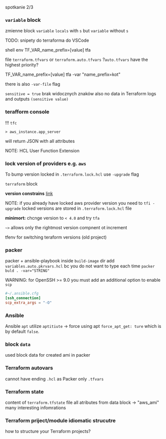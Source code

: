 spotkanie 2/3

### `variable` block
zmienne block `variable`
`locals` with `s` but `variable` without `s`

TODO: snipety do terraforma do VSCode

shell env
TF_VAR_name_prefix=[value] tfa

file `terraform.tfvars` or `terraform.auto.tfvars`
?`auto.tfvars` have the highest priority?

TF_VAR_name_prefix=[value] tfa -var "name_prefix=kot"

there is also `-var-file` flag

`sensitive = true` brak widocznych znaków also no data in Terraform logs and outputs `(sensitive value)`

### terafform console
!!! `tfc`
```
> aws_instance.app_server
```
will return JSON with all attributes

NOTE: HCL User Function Extension

### lock version of providers e.g. `aws`
To bump version locked in `.terraform.lock.hcl` use `-upgrade` flag

`terraform` block

**version constrains** [link](https://developer.hashicorp.com/terraform/language/expressions/version-constraints)

NOTE: if you already have locked aws provider version you need to `tfi -upgrade`
locked versions are stored in `.terraform.lock.hcl` file

**minimort:** chcnge version to `< 4.0` and try `tfa`

`~>` allows only the rightmost version compnent ot increment

tfenv for switching teraform versions (old project)

### packer
packer + ansible-playbook inside `build-image` dir
add `variables.auto.pkrvars.hcl` bc you do not want to type each time `packer buld . -var="STRING"` 

WARNING: for OpenSSH >= 9.0 you must add an additional option to enable `scp`
```toml
#~/.ansible.cfg
[ssh_connection]
scp_extra_args = "-O"
```

### Ansible
Ansible `apt` utilize `aptitiute` -> force using apt `force_apt_get: ture` which is by default `false`.

### block `data`
used block data for created ami in packer

### Terraform autovars
cannot have ending `.hcl` as Packer
only `.tfvars`

### Terraform state
content of `terraform.tfstate` file
all atributes from data block -> "aws_ami" 
many interesting infomrations

### Terraform priject/module idiomatic strucutre
how to structure your Terraform projects?